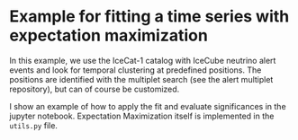 # Example for fitting a time series with expectation maximization

In this example, we use the IceCat-1 catalog with IceCube neutrino alert events and look for temporal clustering at predefined positions. The positions are identified with the multiplet search (see the alert multiplet repository), but can of course be customized. 

I show an example of how to apply the fit and evaluate significances in the jupyter notebook. Expectation Maximization itself is implemented in the `utils.py` file.  
